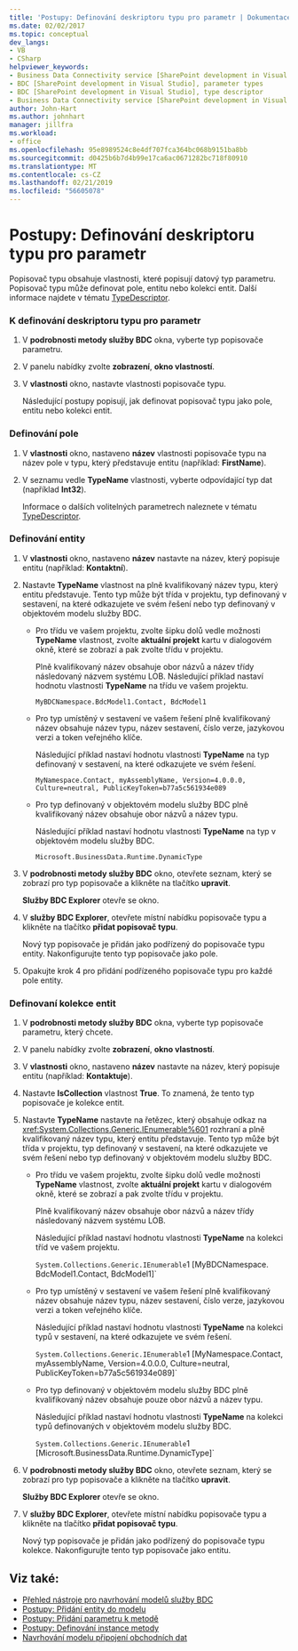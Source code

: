 ```yaml
---
title: 'Postupy: Definování deskriptoru typu pro parametr | Dokumentace Microsoftu'
ms.date: 02/02/2017
ms.topic: conceptual
dev_langs:
- VB
- CSharp
helpviewer_keywords:
- Business Data Connectivity service [SharePoint development in Visual Studio], type descriptor
- BDC [SharePoint development in Visual Studio], parameter types
- BDC [SharePoint development in Visual Studio], type descriptor
- Business Data Connectivity service [SharePoint development in Visual Studio], parameter types
author: John-Hart
ms.author: johnhart
manager: jillfra
ms.workload:
- office
ms.openlocfilehash: 95e8989524c8e4df707fca364bc068b9151ba8bb
ms.sourcegitcommit: d0425b6b7d4b99e17ca6ac0671282bc718f80910
ms.translationtype: MT
ms.contentlocale: cs-CZ
ms.lasthandoff: 02/21/2019
ms.locfileid: "56605078"
---
```

# <a name="how-to-define-the-type-descriptor-of-a-parameter"></a>Postupy: Definování deskriptoru typu pro parametr
  Popisovač typu obsahuje vlastnosti, které popisují datový typ parametru. Popisovač typu může definovat pole, entitu nebo kolekci entit. Další informace najdete v tématu [TypeDescriptor](/previous-versions/office/developer/sharepoint-2007/ms543392\(v\=office.12\)).

### <a name="to-define-the-type-descriptor-of-a-parameter"></a>K definování deskriptoru typu pro parametr

1.  V **podrobnosti metody služby BDC** okna, vyberte typ popisovače parametru.

2.  V panelu nabídky zvolte **zobrazení**, **okno vlastností**.

3.  V **vlastnosti** okno, nastavte vlastnosti popisovače typu.

     Následující postupy popisují, jak definovat popisovač typu jako pole, entitu nebo kolekci entit.

### <a name="to-define-a-field"></a>Definování pole

1.  V **vlastnosti** okno, nastaveno **název** vlastnosti popisovače typu na název pole v typu, který představuje entitu (například: **FirstName**).

2.  V seznamu vedle **TypeName** vlastnosti, vyberte odpovídající typ dat (například **Int32**).

     Informace o dalších volitelných parametrech naleznete v tématu [TypeDescriptor](/previous-versions/office/developer/sharepoint-2007/ms543392\(v\=office.12\)).

### <a name="to-define-an-entity"></a>Definování entity

1.  V **vlastnosti** okno, nastaveno **název** nastavte na název, který popisuje entitu (například: **Kontaktní**).

2.  Nastavte **TypeName** vlastnost na plně kvalifikovaný název typu, který entitu představuje. Tento typ může být třída v projektu, typ definovaný v sestavení, na které odkazujete ve svém řešení nebo typ definovaný v objektovém modelu služby BDC.

    -   Pro třídu ve vašem projektu, zvolte šipku dolů vedle možnosti **TypeName** vlastnost, zvolte **aktuální projekt** kartu v dialogovém okně, které se zobrazí a pak zvolte třídu v projektu.

         Plně kvalifikovaný název obsahuje obor názvů a název třídy následovaný názvem systému LOB. Následující příklad nastaví hodnotu vlastnosti **TypeName** na třídu ve vašem projektu.

         `MyBDCNamespace.BdcModel1.Contact, BdcModel1`

    -   Pro typ umístěný v sestavení ve vašem řešení plně kvalifikovaný název obsahuje název typu, název sestavení, číslo verze, jazykovou verzi a token veřejného klíče.

         Následující příklad nastaví hodnotu vlastnosti **TypeName** na typ definovaný v sestavení, na které odkazujete ve svém řešení.

         `MyNamespace.Contact, myAssemblyName, Version=4.0.0.0, Culture=neutral, PublicKeyToken=b77a5c561934e089`

    -   Pro typ definovaný v objektovém modelu služby BDC plně kvalifikovaný název obsahuje obor názvů a název typu.

         Následující příklad nastaví hodnotu vlastnosti **TypeName** na typ v objektovém modelu služby BDC.

         `Microsoft.BusinessData.Runtime.DynamicType`

3.  V **podrobnosti metody služby BDC** okno, otevřete seznam, který se zobrazí pro typ popisovače a klikněte na tlačítko **upravit**.

     **Služby BDC Explorer** otevře se okno.

4.  V **služby BDC Explorer**, otevřete místní nabídku popisovače typu a klikněte na tlačítko **přidat popisovač typu**.

     Nový typ popisovače je přidán jako podřízený do popisovače typu entity. Nakonfigurujte tento typ popisovače jako pole.

5.  Opakujte krok 4 pro přidání podřízeného popisovače typu pro každé pole entity.

### <a name="to-define-a-collection-of-entities"></a>Definovaní kolekce entit

1. V **podrobnosti metody služby BDC** okna, vyberte typ popisovače parametru, který chcete.

2. V panelu nabídky zvolte **zobrazení**, **okno vlastností**.

3. V **vlastnosti** okno, nastaveno **název** nastavte na název, který popisuje entitu (například: **Kontaktuje**).

4. Nastavte **IsCollection** vlastnost **True**. To znamená, že tento typ popisovače je kolekce entit.

5. Nastavte **TypeName** nastavte na řetězec, který obsahuje odkaz na <xref:System.Collections.Generic.IEnumerable%601> rozhraní a plně kvalifikovaný název typu, který entitu představuje. Tento typ může být třída v projektu, typ definovaný v sestavení, na které odkazujete ve svém řešení nebo typ definovaný v objektovém modelu služby BDC.

   - Pro třídu ve vašem projektu, zvolte šipku dolů vedle možnosti **TypeName** vlastnost, zvolte **aktuální projekt** kartu v dialogovém okně, které se zobrazí a pak zvolte třídu v projektu.

      Plně kvalifikovaný název obsahuje obor názvů a název třídy následovaný názvem systému LOB.

      Následující příklad nastaví hodnotu vlastnosti **TypeName** na kolekci tříd ve vašem projektu.

      `System.Collections.Generic.IEnumerable`1 [MyBDCNamespace.` `BdcModel1.Contact, BdcModel1]`

   - Pro typ umístěný v sestavení ve vašem řešení plně kvalifikovaný název obsahuje název typu, název sestavení, číslo verze, jazykovou verzi a token veřejného klíče.

      Následující příklad nastaví hodnotu vlastnosti **TypeName** na kolekci typů v sestavení, na které odkazujete ve svém řešení.

      `System.Collections.Generic.IEnumerable`1 [MyNamespace.Contact, myAssemblyName, Version=4.0.0.0, Culture=neutral, PublicKeyToken=b77a5c561934e089]`

   - Pro typ definovaný v objektovém modelu služby BDC plně kvalifikovaný název obsahuje pouze obor názvů a název typu.

      Následující příklad nastaví hodnotu vlastnosti **TypeName** na kolekci typů definovaných v objektovém modelu služby BDC.

      `System.Collections.Generic.IEnumerable`1 [Microsoft.BusinessData.Runtime.DynamicType]`

6. V **podrobnosti metody služby BDC** okno, otevřete seznam, který se zobrazí pro typ popisovače a klikněte na tlačítko **upravit**.

    **Služby BDC Explorer** otevře se okno.

7. V **služby BDC Explorer**, otevřete místní nabídku popisovače typu a klikněte na tlačítko **přidat popisovač typu**.

    Nový typ popisovače je přidán jako podřízený do popisovače typu kolekce. Nakonfigurujte tento typ popisovače jako entitu.

## <a name="see-also"></a>Viz také:
- [Přehled nástroje pro navrhování modelů služby BDC](../sharepoint/bdc-model-design-tools-overview.md)
- [Postupy: Přidání entity do modelu](../sharepoint/how-to-add-an-entity-to-a-model.md)
- [Postupy: Přidání parametru k metodě](../sharepoint/how-to-add-a-parameter-to-a-method.md)
- [Postupy: Definování instance metody](../sharepoint/how-to-define-a-method-instance.md)
- [Navrhování modelu připojení obchodních dat](../sharepoint/designing-a-business-data-connectivity-model.md)
